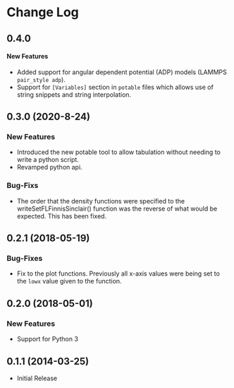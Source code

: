 # Change Log

## 0.4.0

#### New Features

* Added support for angular dependent potential (ADP) models (LAMMPS `pair_style adp`).
* Support for `[Variables]` section in `potable` files which allows use of string snippets and string interpolation.

## 0.3.0 (2020-8-24)
### New Features

* Introduced the new potable tool to allow tabulation without needing to write a python script.
* Revamped python api.

### Bug-Fixs

* The order that the density functions were specified to the writeSetFLFinnisSinclair() function was the reverse of what would be expected. This has been fixed.

## 0.2.1 (2018-05-19)
### Bug-Fixes

* Fix to the plot functions. Previously all x-axis values were being set to the `lowx` value given to the function.

## 0.2.0 (2018-05-01)
### New Features

* Support for Python 3

## 0.1.1 (2014-03-25)

* Initial Release
